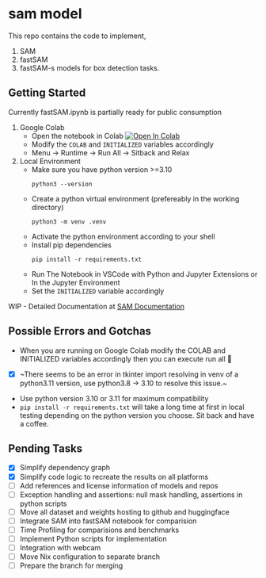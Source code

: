 # sam model
This repo contains the code to implement,
1. SAM
2. fastSAM
3. fastSAM-s
models for box detection tasks.

## Getting Started
Currently fastSAM.ipynb is partially ready for public consumption
1. Google Colab
    - Open the notebook in Colab
        <a target="blank" href="https://colab.research.google.com/github/mora-bprs/SAM-model/blob/thuva/fastSAM.ipynb">
        <img src="https://colab.research.google.com/assets/colab-badge.svg" alt="Open In Colab"/>
        </a>
    - Modify the `COLAB` and `INITIALIZED` variables accordingly
    - Menu -> Runtime -> Run All -> Sitback and Relax
2. Local Environment
    - Make sure you have python version >=3.10
        ```shell
        python3 --version
        ```
    - Create a python virtual environment (prefereably in the working directory)
        ```shell
        python3 -m venv .venv
        ```
    - Activate the python environment according to your shell
    - Install pip dependencies
        ```shell
        pip install -r requirements.txt
        ```
    - Run The Notebook in VSCode with Python and Jupyter Extensions or In the Jupyter Environment
    - Set the `INITIALIZED` variable accordingly


WIP - Detailed Documentation at [SAM Documentation](https://mora-bprs.github.io/docs/models/sam/)

## Possible Errors and Gotchas
- When you are running on Google Colab modify the COLAB and INITIALIZED variables accordingly then you can execute run all 🥂
- [x] ~There seems to be an error in tkinter import resolving in venv of a python3.11 version, use python3.8 -> 3.10 to resolve this issue.~
- Use python version 3.10 or 3.11 for maximum compatibility
- `pip install -r requirements.txt` will take a long time at first in local testing depending on the python version you choose. Sit back and have a coffee.

## Pending Tasks
- [x] Simplify dependency graph
- [x] Simplify code logic to recreate the results on all platforms
- [ ] Add references and license information of models and repos
- [ ] Exception handling and assertions: null mask handling, assertions in python scripts
- [ ] Move all dataset and weights hosting to github and huggingface
- [ ] Integrate SAM into fastSAM notebook for comparision
- [ ] Time Profiling for comparisions and benchmarks
- [ ] Implement Python scripts for implementation
- [ ] Integration with webcam
- [ ] Move Nix configuration to separate branch
- [ ] Prepare the branch for merging
